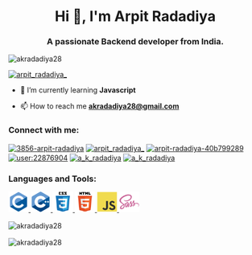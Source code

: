 <h1 align="center">Hi 👋, I'm Arpit Radadiya</h1>
<h3 align="center">A passionate Backend developer from India.</h3>

<p align="left"> <img src="https://komarev.com/ghpvc/?username=akradadiya28&label=Profile%20views&color=0e75b6&style=flat" alt="akradadiya28" /> </p>

<p align="left"> <a href="https://twitter.com/arpit_radadiya_" target="blank"><img src="https://img.shields.io/twitter/follow/arpit_radadiya_?logo=twitter&style=for-the-badge" alt="arpit_radadiya_" /></a> </p>

- 🌱 I’m currently learning **Javascript**

- 📫 How to reach me **akradadiya28@gmail.com**

<h3 align="left">Connect with me:</h3>
<p align="left">
<a href="https://codepen.io/3856-arpit-radadiya" target="blank"><img align="center" src="https://raw.githubusercontent.com/rahuldkjain/github-profile-readme-generator/master/src/images/icons/Social/codepen.svg" alt="3856-arpit-radadiya" height="30" width="40" /></a>
<a href="https://twitter.com/arpit_radadiya_" target="blank"><img align="center" src="https://raw.githubusercontent.com/rahuldkjain/github-profile-readme-generator/master/src/images/icons/Social/twitter.svg" alt="arpit_radadiya_" height="30" width="40" /></a>
<a href="https://linkedin.com/in/arpit-radadiya-40b799289" target="blank"><img align="center" src="https://raw.githubusercontent.com/rahuldkjain/github-profile-readme-generator/master/src/images/icons/Social/linked-in-alt.svg" alt="arpit-radadiya-40b799289" height="30" width="40" /></a>
<a href="https://stackoverflow.com/users/user:22876904" target="blank"><img align="center" src="https://raw.githubusercontent.com/rahuldkjain/github-profile-readme-generator/master/src/images/icons/Social/stack-overflow.svg" alt="user:22876904" height="30" width="40" /></a>
<a href="https://instagram.com/a_k_radadiya" target="blank"><img align="center" src="https://raw.githubusercontent.com/rahuldkjain/github-profile-readme-generator/master/src/images/icons/Social/instagram.svg" alt="a_k_radadiya" height="30" width="40" /></a>
<a href="https://www.leetcode.com/a_k_radadiya" target="blank"><img align="center" src="https://raw.githubusercontent.com/rahuldkjain/github-profile-readme-generator/master/src/images/icons/Social/leet-code.svg" alt="a_k_radadiya" height="30" width="40" /></a>
</p>

<h3 align="left">Languages and Tools:</h3>
<p align="left"> <a href="https://www.cprogramming.com/" target="_blank" rel="noreferrer"> <img src="https://raw.githubusercontent.com/devicons/devicon/master/icons/c/c-original.svg" alt="c" width="40" height="40"/> </a> <a href="https://www.w3schools.com/cpp/" target="_blank" rel="noreferrer"> <img src="https://raw.githubusercontent.com/devicons/devicon/master/icons/cplusplus/cplusplus-original.svg" alt="cplusplus" width="40" height="40"/> </a> <a href="https://www.w3schools.com/css/" target="_blank" rel="noreferrer"> <img src="https://raw.githubusercontent.com/devicons/devicon/master/icons/css3/css3-original-wordmark.svg" alt="css3" width="40" height="40"/> </a> <a href="https://www.w3.org/html/" target="_blank" rel="noreferrer"> <img src="https://raw.githubusercontent.com/devicons/devicon/master/icons/html5/html5-original-wordmark.svg" alt="html5" width="40" height="40"/> </a> <a href="https://developer.mozilla.org/en-US/docs/Web/JavaScript" target="_blank" rel="noreferrer"> <img src="https://raw.githubusercontent.com/devicons/devicon/master/icons/javascript/javascript-original.svg" alt="javascript" width="40" height="40"/> </a> <a href="https://sass-lang.com" target="_blank" rel="noreferrer"> <img src="https://raw.githubusercontent.com/devicons/devicon/master/icons/sass/sass-original.svg" alt="sass" width="40" height="40"/> </a> </p>

<p><img align="center" src="https://github-readme-stats.vercel.app/api/top-langs?username=akradadiya28&show_icons=true&locale=en&layout=compact" alt="akradadiya28" /></p>

<p><img align="center" src="https://github-readme-streak-stats.herokuapp.com/?user=akradadiya28&" alt="akradadiya28" /></p>
